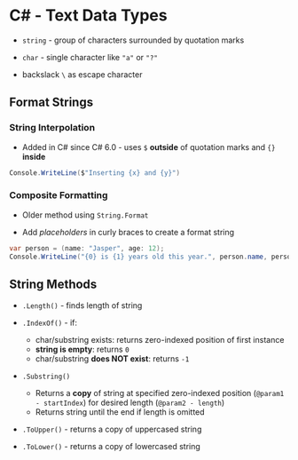# C# - Text Data Types

- `string` - group of characters surrounded by quotation marks

- `char` - single character like `"a"` or `"?"`

- backslack `\` as escape character

## Format Strings

### String Interpolation

- Added in C# since C# 6.0 - uses `$` **outside** of quotation marks and `{}` **inside**

```c#
Console.WriteLine($"Inserting {x} and {y}")
```

### Composite Formatting

- Older method using `String.Format`

- Add _placeholders_ in curly braces to create a format string

```c#
var person = (name: "Jasper", age: 12);
Console.WriteLine("{0} is {1} years old this year.", person.name, person.age);
```

## String Methods

- `.Length()` - finds length of string

- `.IndexOf()` - if:

  - char/substring exists: returns zero-indexed position of first instance
  - **string is empty**: returns `0`
  - char/substring **does NOT exist**: returns `-1`

- `.Substring()`

  - Returns a **copy** of string at specified zero-indexed position (`@param1 - startIndex`) for desired length (`@param2 - length`)
  - Returns string until the end if length is omitted

- `.ToUpper()` - returns a copy of uppercased string

- `.ToLower()` - returns a copy of lowercased string
